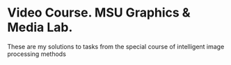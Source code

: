 # Video Course. MSU Graphics & Media Lab.
These are my solutions to tasks from the special course of intelligent image processing methods
